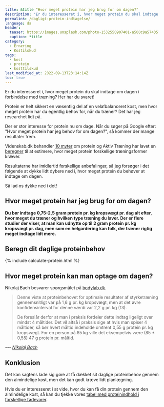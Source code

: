 ```yaml
---
title: &title "Hvor meget protein har jeg brug for om dagen?"
description: "Er du interesseret i, hvor meget protein du skal indtage om dagen i forbindelse med træning? Her har du svaret!"
permalink: /dagligt-protein-indtagelse/
language: da
header:
  teaser: https://images.unsplash.com/photo-1532550907401-a500c9a57435?ixlib=rb-1.2.1&ixid=eyJhcHBfaWQiOjEyMDd9&auto=format&fit=crop&h=300&w=400&q=10
  caption: *title
category:
  - Ernæring
  - Kostilskud
tags:
  - kost
  - protein
  - kosttilskud
last_modified_at: 2022-09-13T23:14:14Z
toc: true
---
```


Er du interesseret i, hvor meget protein du skal indtage om dagen i forbindelse med træning? Her har du svaret!

Protein er helt sikkert en væsentlig del af en velafbalanceret kost, men hvor meget protein har du egentlig behov for, når du træner? Det har jeg researchet lidt på.

Der er stor interesse for protein nu om dage. Når du søger på Google efter: "Hvor meget protein har jeg behov for om dagen?", så kommer der mange resultater frem.

Videnskab.dk behandler [10 myter](https://videnskab.dk/krop-sundhed/10-myter-om-proteiner-del-i) om protein og Aktiv Træning har lavet en [beregner](https://aktivtraening.dk/sund-livsstil/test-hvor-meget-protein-har-jeg-brug-for) til at estimere, hvor meget protein forskellige træningsformer kræver.

Resultaterne har imidlertid forskellige anbefalinger, så jeg forsøger i det følgende at dykke lidt dybere ned i, hvor meget protein du behøver at indtage om dagen.

Så lad os dykke ned i det!

## Hvor meget protein har jeg brug for om dagen?

**Du bør indtage 0,75-2,5 gram protein pr. kg kropsvægt pr. dag alt efter, hvor meget du træner og hvilken type træning du laver. Der er flere studier der viser, at man kan udnytte op til 2 gram protein pr. kg kropsvægt pr. dag, men som en helgardering kan folk, der træner rigtig meget indtage lidt mere.**

## Beregn dit daglige proteinbehov

{% include calculate-protein.html %}

## Hvor meget protein kan man optage om dagen?

Nikolaj Bach besvarer spørgsmålet på [bodylab.dk](https://www.bodylab.dk/shop/hvor-mange-gram-protein-kan-man-optage-3185c1.html).

> Denne viste at proteinbehovet for optimale resultater af styrketræning gennemsnitligt var på 1,6 g pr. kg kropsvægt, men at det øvre konfidensinterval for denne værdi var 2,2 g pr. kg (13).
>
> De foreslår derfor at man i praksis fordeler dette indtag ligeligt over mindst 4 måltider. Det vil altså i praksis sige at hvis man spiser 4 måltider, så bør hvert måltid indeholde omtrent 0,55 g protein pr. kg kropsvægt. For en person på 85 kg ville det eksempelvis være (85 * 0,55) 47 g protein pr. måltid.

--- <cite>[Nikolaj Bach](https://www.bodylab.dk/shop/hvor-mange-gram-protein-kan-man-optage-3185c1.html)</cite>

## Konklusion

Det kan sagtens lade sig gøre at få dækket sit daglige proteinbehov gennem den almindelige kost, men det kan godt kræve lidt planlægning.

Hvis du er interesseret i at vide, hvor du kan få din protein gennem den almindelige kost, så kan du tjekke vores [tabel med proteinindhold i forskellige fødevarer](/protein-i-madvarer/).
